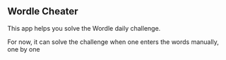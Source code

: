 ## Wordle Cheater

This app helps you solve the Wordle daily challenge.

For now, it can solve the challenge when one enters the words manually, one by one
